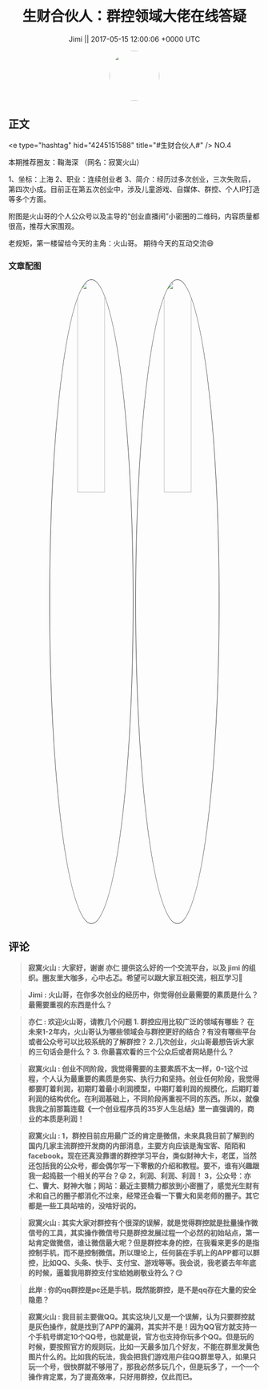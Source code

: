 <h1 align="center">生财合伙人：群控领域大佬在线答疑</h1>




<p align="center">
    <a>Jimi || 2017-05-15 12:00:06 &#43;0000 UTC</a>
</p>

<div align="center">
    <img src="https://images.zsxq.com/FiWv5yIogjugrkjGNdMOpLbJJQQg?e=1590940799&amp;token=kIxbL07-8jAj8w1n4s9zv64FuZZNEATmlU_Vm6zD:3hf7dVV6u5P9ulK0iGgaBqJE7yo=" width="100" height="100" style="border:1px solid;border-radius:50%; color:#ffffff"/>
</div>




## 正文

<div>
&lt;e type=&#34;hashtag&#34; hid=&#34;4245151588&#34; title=&#34;#生财合伙人#&#34; /&gt;  NO.4

本期推荐圈友：鞠海深
（网名：寂寞火山）

1、坐标：上海
2、职业：连续创业者
3、简介：经历过多次创业，三次失败后，第四次小成。目前正在第五次创业中，涉及儿童游戏、自媒体、群控、个人IP打造等多个方面。

附图是火山哥的个人公众号以及主导的“创业直播间”小密圈的二维码，内容质量都很高，推荐大家围观。

老规矩，第一楼留给今天的主角：火山哥。
期待今天的互动交流😄
</div>

### 文章配图

<div class="image" align="center">

<img src="https://images.zsxq.com/FskyIzUAwax62xP4GTg9DUumKGEJ?e=1590940799&amp;token=kIxbL07-8jAj8w1n4s9zv64FuZZNEATmlU_Vm6zD:YuiIw1VUSXAVyrUrcaS36wUmdcA=" width="33%" height="33%" style="border:1px solid;border-radius:50%; color:#3c3f41"/>

<img src="https://images.zsxq.com/FgSZhg8Hi5k0lD9pSLBCEqpKzviK?e=1590940799&amp;token=kIxbL07-8jAj8w1n4s9zv64FuZZNEATmlU_Vm6zD:m_OBwVielVbcB0LDSVfw1I5ouLc=" width="33%" height="33%" style="border:1px solid;border-radius:50%; color:#3c3f41"/>

</div>


## 评论

<div align="left">
<div>

<blockquote >
<span> <strong>寂寞火山 : 大家好，谢谢 亦仁 提供这么好的一个交流平台，以及 jimi 的组织。圈友里大咖多，心中忐忑。希望可以跟大家互相交流，相互学习🙏 </strong></span>
</blockquote>

<blockquote >
<span> <strong>Jimi : 火山哥，在你多次创业的经历中，你觉得创业最需要的素质是什么？最需要重视的东西是什么？ </strong></span>
</blockquote>

<blockquote >
<span> <strong>亦仁 : 欢迎火山哥，请教几个问题
1. 群控应用比较广泛的领域有哪些？ 在未来1-2年内，火山哥认为哪些领域会与群控更好的结合？有没有哪些平台或者公众号可以比较系统的了解群控？
2.几次创业，火山哥最想告诉大家的三句话会是什么？
3. 你最喜欢看的三个公众后或者网站是什么？ </strong></span>
</blockquote>

<blockquote >
<span> <strong>寂寞火山 : 创业不同阶段，我觉得需要的主要素质不太一样，0-1这个过程，个人认为最重要的素质是务实、执行力和坚持。创业任何阶段，我觉得都要盯着利润，初期盯着最小利润模型，中期盯着利润的规模化，后期盯着利润的结构优化。在利润基础上，不同阶段再重视不同的东西。所以，就像我我之前那篇连载《一个创业程序员的35岁人生总结》里一直强调的，商业的本质是利润！ </strong></span>
</blockquote>

<blockquote >
<span> <strong>寂寞火山 : 1，群控目前应用最广泛的肯定是微信，未来具我目前了解到的国内几家主流群控开发商的内部消息，主要方向应该是淘宝客、陌陌和facebook。现在还真没靠谱的群控学习平台，类似财神大卡，老匡，当然还包括我的公众号，都会偶尔写一下零散的介绍和教程。要不，谁有兴趣跟我一起捣鼓一个相关的平台？😜
2，利润、利润、利润！
3，公众号：亦仁、曹大、财神大咖；网站：最近主要精力都放到小密圈了，感觉光生财有术和自己的圈子都消化不过来，经常还会看一下曹大和吴老师的圈子。其它都是一些工具站啥的，没啥好说的。 </strong></span>
</blockquote>

<blockquote >
<span> <strong>寂寞火山 : 其实大家对群控有个很深的误解，就是觉得群控就是批量操作微信号的工具，其实操作微信号只是群控发展过程一个必然的初始站点，第一站肯定做微信，谁让微信最大呢？但是群控本身的控，在我看来更多的是指控制手机，而不是控制微信。所以理论上，任何装在手机上的APP都可以群控，比如QQ、头条、快手、支付宝、游戏等等。我会说，我老婆去年年底的时候，逼着我用群控支付宝给她刷敬业符么？😏 </strong></span>
</blockquote>

<blockquote >
<span> <strong>此岸 : 你的qq群控是pc还是手机，既然能群控，是不是qq存在大量的安全隐患？ </strong></span>
</blockquote>

<blockquote >
<span> <strong>寂寞火山 : 我目前主要做QQ。其实这块儿又是一个误解，认为只要群控就是灰色操作，就是找到了APP的漏洞，其实并不是！因为QQ官方就支持一个手机号绑定10个QQ号，也就是说，官方也支持你玩多个QQ。但是玩的时候，要按照官方的规则玩，比如一天最多加几个好友，不能在群里发黄色图片什么的。比如我的玩法，我会把我们游戏用户往QQ群里导入，如果只玩一个号，很快群就不够用了，那我必然多玩几个，但是玩多了，一个一个操作肯定累，为了提高效率，只好用群控，仅此而已。 </strong></span>
</blockquote>

</div>
</div>
